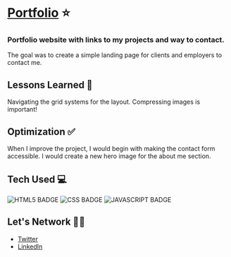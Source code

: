 # <a target="_blank" href="https://stefantaitano.netlify.app/">Portfolio</a> ⭐️

### Portfolio website with links to my projects and way to contact.   

The goal was to create a simple landing page for clients and employers to contact me.

## Lessons Learned 💭

Navigating the grid systems for the layout. Compressing images is important!

## Optimization ✅

When I improve the project, I would begin with making the contact form accessible. I would create a new hero image for the about me section.  

## Tech Used 💻

![HTML5 BADGE](https://img.shields.io/static/v1?label=|&message=HTML5&color=23555f&style=plastic&logo=html5)
![CSS BADGE](https://img.shields.io/static/v1?label=|&message=CSS3&color=285f65&style=plastic&logo=css3)
![JAVASCRIPT BADGE](https://img.shields.io/static/v1?label=|&message=JAVASCRIPT&color=3c7f5d&style=plastic&logo=javascript)

## Let's Network 👋🏽
- [Twitter](https://twitter.com/home)
- [LinkedIn](https://www.linkedin.com/in/stefantaitano/)
